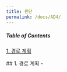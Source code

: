 ```yaml
---
title: 판단
permalink: /docs/AD4/
---
```



##### Table of Contents  
[1. 경로 계획](#pathPlanning)  


<a name="pathPlanning" />  
## 1. 경로 계획  
-   

